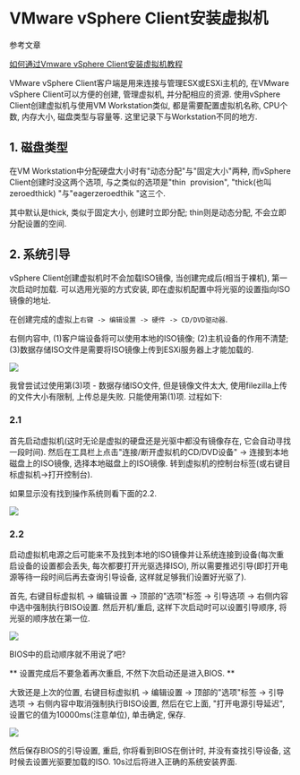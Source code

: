 # VMware vSphere Client安装虚拟机

参考文章

[如何通过Vmware vSphere Client安装虚拟机教程](http://jingyan.baidu.com/article/bea41d439726c1b4c51be629.html)

VMware vSphere Client客户端是用来连接与管理ESX或ESXi主机的, 在VMware vSphere Client可以方便的创建, 管理虚拟机, 并分配相应的资源. 使用vSphere Client创建虚拟机与使用VM Workstation类似, 都是需要配置虚拟机名称, CPU个数, 内存大小, 磁盘类型与容量等. 这里记录下与Workstation不同的地方.


## 1. 磁盘类型

在VM Workstation中分配硬盘大小时有"动态分配"与"固定大小"两种, 而vSphere Client创建时没这两个选项, 与之类似的选项是"thin  provision", "thick(也叫zeroedthick) "与"eagerzeroedthik "这三个.

其中默认是thick, 类似于固定大小, 创建时立即分配; thin则是动态分配, 不会立即分配设置的空间.

## 2. 系统引导

vSphere Client创建虚拟机时不会加载ISO镜像, 当创建完成后(相当于裸机), 第一次启动时加载. 可以选用光驱的方式安装, 即在虚拟机配置中将光驱的设置指向ISO镜像的地址.

在创建完成的虚拟上`右键 -> 编辑设置 -> 硬件 -> CD/DVD驱动器`.

右侧内容中, (1)客户端设备将可以使用本地的ISO镜像; (2)主机设备的作用不清楚; (3)数据存储ISO文件是需要将ISO镜像上传到ESXi服务器上才能加载的.

![](https://gitimg.generals.space/518864c07beeee21d83ebac72c761664.png)

我曾尝试过使用第(3)项 - 数据存储ISO文件, 但是镜像文件太大, 使用filezilla上传的文件大小有限制, 上传总是失败. 只能使用第(1)项. 过程如下:

### 2.1 

首先启动虚拟机(这时无论是虚拟的硬盘还是光驱中都没有镜像存在, 它会自动寻找一段时间). 然后在工具栏上点击"连接/断开虚拟机的CD/DVD设备" -> 连接到本地磁盘上的ISO镜像, 选择本地磁盘上的ISO镜像. 转到虚拟机的控制台标签(或右键目标虚拟机->打开控制台).

如果显示没有找到操作系统则看下面的2.2.

![](https://gitimg.generals.space/6187185fa302529fa276ed04f3062f4f.jpg)

### 2.2

启动虚拟机电源之后可能来不及找到本地的ISO镜像并让系统连接到设备(每次重启设备的设置都会丢失, 每次都要打开光驱选择ISO), 所以需要推迟引导(即打开电源等待一段时间后再去查询引导设备, 这样就足够我们设置好光驱了).

首先, 右键目标虚拟机 -> 编辑设置 -> 顶部的"选项"标签 -> 引导选项 -> 右侧内容中选中强制执行BISO设置. 然后开机/重启, 这样下次启动时可以设置引导顺序, 将光驱的顺序放在第一位.

![](https://gitimg.generals.space/3dcfb8deb75ca4a0241eba3caa7a1a6a.jpg)

BIOS中的启动顺序就不用说了吧?

** 设置完成后不要急着再次重启, 不然下次启动还是进入BIOS. **

大致还是上次的位置, 右键目标虚拟机 -> 编辑设置 -> 顶部的"选项"标签 -> 引导选项 -> 右侧内容中取消强制执行BISO设置, 然后在它上面, "打开电源引导延迟", 设置它的值为10000ms(注意单位), 单击确定, 保存.

![](https://gitimg.generals.space/d2f1d8577f3efa3e6dd2d0043050a048.jpg)

然后保存BIOS的引导设置, 重启, 你将看到BIOS在倒计时, 并没有查找引导设备, 这时候去设置光驱要加载的ISO. 10s过后将进入正确的系统安装界面.